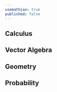 ```yaml
---
usemathjax: true
published: false
---
```


## Calculus

## Vector Algebra

## Geometry

## Probability